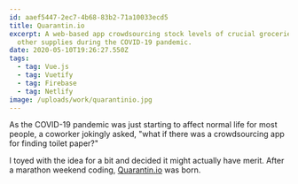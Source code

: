 ```yaml
---
id: aaef5447-2ec7-4b68-83b2-71a10033ecd5
title: Quarantin.io
excerpt: A web-based app crowdsourcing stock levels of crucial groceries and
  other supplies during the COVID-19 pandemic.
date: 2020-05-10T19:26:27.550Z
tags:
  - tag: Vue.js
  - tag: Vuetify
  - tag: Firebase
  - tag: Netlify
image: /uploads/work/quarantinio.jpg
---
```

As the COVID-19 pandemic was just starting to affect normal life for most people, a coworker jokingly asked, "what if there was a crowdsourcing app for finding toilet paper?"

I toyed with the idea for a bit and decided it might actually have merit. After a marathon weekend coding, [Quarantin.io](https://quarantin.io) was born.